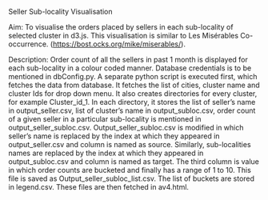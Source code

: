 Seller Sub-locality Visualisation

Aim: 
To visualise the orders placed by sellers in each sub-locality of selected cluster in d3.js. This visualisation is similar to Les Misérables Co-occurrence. (https://bost.ocks.org/mike/miserables/). 

Description:
Order count of all the sellers in past 1 month is displayed for each sub-locality in a colour coded manner. Database credentials is to be mentioned in dbConfig.py. A separate python script is executed first, which fetches the data from database. It fetches the list of cities, cluster name and cluster Ids for drop down menu. It also creates directories for every cluster, for example Cluster_id_1. In each directory, it stores the list of seller’s name in output_seller.csv, list of cluster’s name in output_subloc.csv, order count of a given seller in a particular sub-locality is mentioned in output_seller_subloc.csv. Output_seller_subloc.csv is modified in which seller’s name is replaced by the index at which they appeared in output_seller.csv and column is named as source. Similarly, sub-localities names are replaced by the index at which they appeared in output_subloc.csv and column is named as target. The third column is value in which order counts are bucketed and finally has a range of 1 to 10. This file is saved as Output_seller_subloc_list.csv. The list of buckets are stored in legend.csv. These files are then fetched in av4.html.
 
